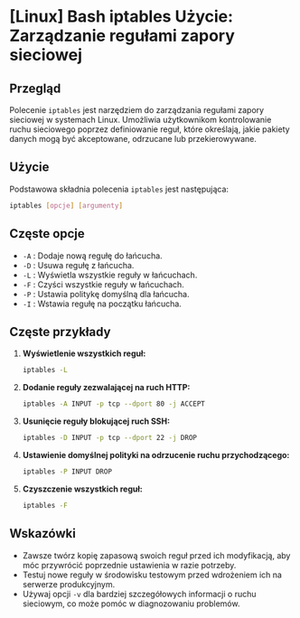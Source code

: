 # [Linux] Bash iptables Użycie: Zarządzanie regułami zapory sieciowej

## Przegląd
Polecenie `iptables` jest narzędziem do zarządzania regułami zapory sieciowej w systemach Linux. Umożliwia użytkownikom kontrolowanie ruchu sieciowego poprzez definiowanie reguł, które określają, jakie pakiety danych mogą być akceptowane, odrzucane lub przekierowywane.

## Użycie
Podstawowa składnia polecenia `iptables` jest następująca:

```bash
iptables [opcje] [argumenty]
```

## Częste opcje
- `-A` : Dodaje nową regułę do łańcucha.
- `-D` : Usuwa regułę z łańcucha.
- `-L` : Wyświetla wszystkie reguły w łańcuchach.
- `-F` : Czyści wszystkie reguły w łańcuchach.
- `-P` : Ustawia politykę domyślną dla łańcucha.
- `-I` : Wstawia regułę na początku łańcucha.

## Częste przykłady
1. **Wyświetlenie wszystkich reguł:**
   ```bash
   iptables -L
   ```

2. **Dodanie reguły zezwalającej na ruch HTTP:**
   ```bash
   iptables -A INPUT -p tcp --dport 80 -j ACCEPT
   ```

3. **Usunięcie reguły blokującej ruch SSH:**
   ```bash
   iptables -D INPUT -p tcp --dport 22 -j DROP
   ```

4. **Ustawienie domyślnej polityki na odrzucenie ruchu przychodzącego:**
   ```bash
   iptables -P INPUT DROP
   ```

5. **Czyszczenie wszystkich reguł:**
   ```bash
   iptables -F
   ```

## Wskazówki
- Zawsze twórz kopię zapasową swoich reguł przed ich modyfikacją, aby móc przywrócić poprzednie ustawienia w razie potrzeby.
- Testuj nowe reguły w środowisku testowym przed wdrożeniem ich na serwerze produkcyjnym.
- Używaj opcji `-v` dla bardziej szczegółowych informacji o ruchu sieciowym, co może pomóc w diagnozowaniu problemów.